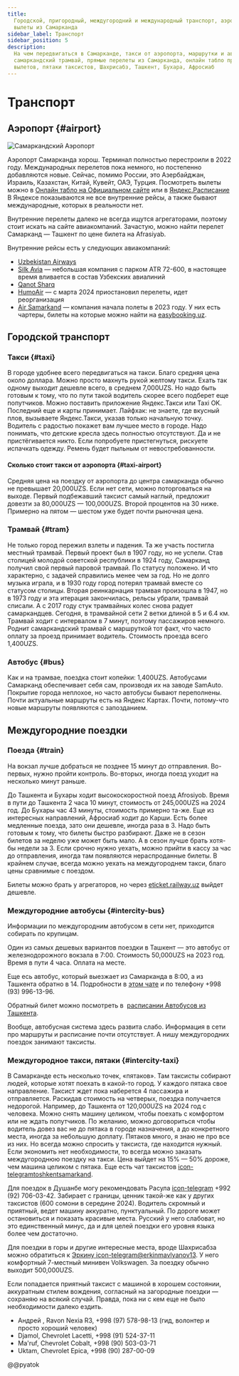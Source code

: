 ```yaml
---
title:
  Городской, пригородный, междугородний и международный транспорт, аэропорт,
  вылеты из Самарканда
sidebar_label: Транспорт
sidebar_position: 5
description:
  На чем передвигаться в Самарканде, такси от аэропорта, маршрутки и автобусы,
  самаркандский трамвай, прямые перелеты из Самарканда, онлайн табло прилетов и
  вылетов, пятаки таксистов, Шахрисабз, Ташкент, Бухара, Афросиаб
---
```


# Транспорт

## Аэропорт {#airport}

![Самаркандский Аэропорт](../samarkand/img/airport.jpg)

Аэропорт Самарканда хорош. Терминал полностью перестроили в 2022 году.
Международных перелетов пока немного, но постепенно добавляются новые. Сейчас,
помимо России, это Азербайджан, Израиль, Казахстан, Китай, Кувейт, ОАЭ, Турция.
Посмотреть вылеты можно в
[Онлайн табло на Официальном сайте](https://samarkandairport.com/ru/flight-board/)
или в [Яндекс.Расписание](https://rasp.yandex.uz/station/9623553/) В Яндексе
показываются не все внутренние рейсы, а также бывают международные, которых в
реальности нет.

Внутренние перелеты далеко не всегда ищутся агрегаторами, поэтому стоит искать
на сайте авиакомпаний. Зачастую, можно найти перелет Самарканд — Ташкент по цене
билета на Afrasiyab.

Внутренние рейсы есть у следующих авиакомпаний:

- [Uzbekistan Airways](https://www.uzairways.com/ru)
- [Silk Avia](https://silk-avia.com/ru/) — небольшая компания с парком ATR
  72-600, в настоящее время вливается в состав Узбекских авиалиний
- [Qanot Sharq](https://www.qanotsharq.com/)
- [HumoAir](https://flyhumo.com/) — с марта 2024 приостановил перелеты, идет
  реорганизация
- [Air Samarkand](https://airsamarkand.com/ru/) — компания начала полеты в 2023
  году. У них есть чартеры, билеты на которые можно найти на
  [easybooking.uz](https://easybooking.uz/).

## Городской транспорт

### Такси {#taxi}

В городе удобнее всего передвигаться на такси. Благо средняя цена около доллара.
Можно просто махнуть рукой желтому такси. Ехать так одному выходит дешевле
всего, в среднем 7,000UZS. Но надо быть готовым к тому, что по пути такой
водитель скорее всего подберет еще попутчиков. Можно поставить приложение
Яндекс.Такси или Taxi OK. Последний еще и карты принимает. Лайфхак: не знаете,
где вкусный плов, вызываете Яндекс.Такси, указав только начальную точку.
Водитель с радостью покажет вам лучшее место в городе. Надо понимать, что
детские кресла здесь полностью отсутствуют. Да и не пристёгивается никто. Если
попробуете пристегнуться, рискуете испачкать одежду. Ремень будет пыльным от
невостребованности.

#### Сколько стоит такси от аэропорта {#taxi-airport}

Средняя цена на поездку от аэропорта до центра самарканда обычно не превышает
20,000UZS. Если нет сети, можно поторговаться на выходе. Первый подбежавший
таксист самый наглый, предложит довезти за 80,000UZS — 100,000UZS. Второй
процентов на 30 ниже. Примерно на пятом — шестом уже будет почти рыночная цена.

### Трамвай {#tram}

Не только город пережил взлеты и падения. Та же участь постигла местный трамвай.
Первый проект был в 1907 году, но не успели. Став столицей молодой советской
республики в 1924 году, Самарканд получил свой первый паровой трамвай. По
статусу положено. И что характерно, с задачей справились менее чем за год. Но не
долго музыка играла, и в 1930 году город потерял трамвай вместе со статусом
столицы. Вторая реинкарнация трамвая произошла в 1947, но в 1973 году и эта
итерация закончилась, рельсы убрали, трамвай списали. А с 2017 году стук
трамвайных колес снова радует самаркандцев. Сегодня, в трамвайной сети 2 ветки
длиной в 5 и 6.4 км. Трамвай ходит с интервалом в 7 минут, поэтому пассажиров
немного. Роднит самаркандский трамвай с маршруткой тот факт, что часто оплату за
проезд принимает водитель. Стоимость проезда всего 1,400UZS.

### Автобус {#bus}

Как и на трамвае, поездка стоит копейки: 1,400UZS. Автобусами Самарканд
обеспечивает себя сам, производя их на заводе SamAuto. Покрытие города неплохое,
но часто автобусы бывают переполнены. Почти актуальные маршруты есть на Яндекс
Картах. Почти, потому-что новые маршруты появляются с запозданием.

## Междугородние поездки

### Поезда {#train}

На вокзал лучше добраться не позднее 15 минут до отправления. Во-первых, нужно
пройти контроль. Во-вторых, иногда поезд уходит на несколько минут раньше.

До Ташкента и Бухары ходит высокоскоростной поезд Afrosiyob. Время в пути до
Ташкента 2 часа 10 минут, стоимость от 245,000UZS на 2024 год. До Бухары час 43
минуты, стоимость примерно та-же. Еще из интересных направлений, Афросиаб ходит
до Карши. Есть более медленные поезда, зато они дешевле, иногда раза в 3. Надо
быть готовым к тому, что билеты быстро разбирают. Даже не в сезон билетов за
неделю уже может быть мало. А в сезон лучше брать хотя-бы недели за 3. Если
срочно нужно уехать, можно прийти в кассу за час до отправления, иногда там
появляются нераспроданные билеты. В крайнем случае, всегда можно уехать на
междугороднем такси, благо цены сравнимые с поездом.

Билеты можно брать у агрегаторов, но через
[eticket.railway.uz](https://eticket.railway.uz/ru/home) выйдет дешевле.

### Междугородние автобусы {#intercity-bus}

Информации по междугородним автобусом в сети нет, приходится собирать по
крупицам.

Один из самых дешевых вариантов поездки в Ташкент — это автобус от
железнодорожного вокзала в 7:00. Стоимость 50,000UZS на 2023 год. Время в пути 4
часа. Оплата на месте.

Еще есь автобус, который выезжает из Самарканда в 8:00, а из Ташкента обратно
в 14. Подробности в [этом чате](https://t.me/toshkent_sam_bus_avtovokzal) и по
телефону +998 (93) 996-13-96.

Обратный билет можно посмотреть в&nbsp;
[расписании Автобусов из Ташкента](https://www.mintrans.uz/ru/useful-articles/toshkent-avtovokzalidan-qatnovchi-shaharlararo-avtobus-yo-nalishlari-jadvali).

Вообще, автобусная система здесь развита слабо. Информация в сети про маршруты и
расписание почти отсутствует. А нишу междугородних поездок занимают таксисты.

### Междугородное такси, пятаки {#intercity-taxi}

В Самарканде есть несколько точек, «пятаков». Там таксисты собирают людей,
которые хотят поехать в какой-то город. У каждого пятака свое направление.
Таксист ждет пока наберется 4 пассажира и отправляется. Раскидав стоимость на
четверых, поездка получается недорогой. Например, до Ташкента от 120,000UZS на
2024 год с человека. Можно снять машину целиком, чтобы поехать с комфортом или
не ждать попутчиков. По желанию, можно договориться чтобы водитель довез вас не
до пятака в городе назначения, а до конкретного места, иногда за небольшую
доплату. Пятаков много, я знаю не про все из них. Но всегда можно спросить у
таксиста, где находится нужный. Если экономить нет необходимости, то всегда
можно заказать междугороднюю поездку на такси. Цена выйдет на 15% — 50% дороже,
чем машина целиком с пятака. Еще есть чат таксистов
[icon-telegram&#8288;toshkentsamarkand](https://t.me/toshkentsamarkand).

Для поездок в Душанбе могу рекомендовать Расула
[icon-telegram](https://t.me/+992927060342) +992 (92) 706-03-42. Забирает с
границы, ценник такой-же как у других таксистов (600 сомони в середине 2024).
Водитель скромный и приятный, ведет машину аккуратно, пунктуальный. По дороге
может остановиться и показать красивые места. Русский у него слабоват, но это
единственный минус, да и для целей поездки его уровня языка более чем
достаточно.

Для поездки в горы и другие интересные места, вроде Шахрисабза можно обратиться
к [Эркину icon-telegram&#8288;@erkinmavlyanov13](https://t.me/erkinmavlyanov13).
У него комфортный 7-местный минивен Volkswagen. За поездку обычно выходит
500,000UZS.

Если попадается приятный таксист с машиной в хорошем состоянии, аккуратным
стилем вождения, согласный на загородные поездки — сохраняю на всякий случай.
Правда, пока ни с кем еще не было необходимости далеко ездить.

- Андрей , Ravon Nexia R3, +998 (97) 578-98-13 (гид, волонтер и просто хороший
  человек)
- Djamol, Chevrolet Lacetti, +998 (91) 524-37-11
- Ma'ruf, Chevrolet Cobalt, +998 (90) 503-03-71
- Uktam, Chevrolet Epica, +998 (90) 287-00-09

@@pyatok
